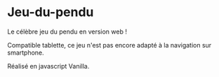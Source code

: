 # Jeu-du-pendu

Le célèbre jeu du pendu en version web !

Compatible tablette, ce jeu n'est pas encore adapté à la navigation sur smartphone.

Réalisé en javascript Vanilla.
